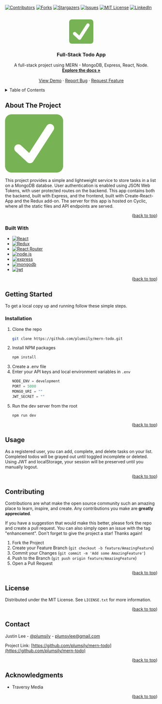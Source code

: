 <!-- Improved compatibility of back to top link: See: https://github.com/othneildrew/Best-README-Template/pull/73 -->

<a name="readme-top"></a>

<!--
*** Thanks for checking out the Best-README-Template. If you have a suggestion
*** that would make this better, please fork the repo and create a pull request
*** or simply open an issue with the tag "enhancement".
*** Don't forget to give the project a star!
*** Thanks again! Now go create something AMAZING! :D
-->

<!-- PROJECT SHIELDS -->
<!--
*** I'm using markdown "reference style" links for readability.
*** Reference links are enclosed in brackets [ ] instead of parentheses ( ).
*** See the bottom of this document for the declaration of the reference variables
*** for contributors-url, forks-url, etc. This is an optional, concise syntax you may use.
*** https://www.markdownguide.org/basic-syntax/#reference-style-links
-->

[![Contributors][contributors-shield]][contributors-url]
[![Forks][forks-shield]][forks-url]
[![Stargazers][stars-shield]][stars-url]
[![Issues][issues-shield]][issues-url]
[![MIT License][license-shield]][license-url]
[![LinkedIn][linkedin-shield]][linkedin-url]

<!-- PROJECT LOGO -->
<br />
<div align="center">
  <a href="https://todos.cyclic.app/">
    <img src="frontend/public/android-chrome-192x192.png" alt="Logo" width="80" height="80">
  </a>

  <h3 align="center">Full-Stack Todo App</h3>

  <p align="center">
    A full-stack project using MERN - MongoDB, Express, React, Node.
    <br />
    <a href="https://github.com/plumsily/mern-todo"><strong>Explore the docs »</strong></a>
    <br />
    <br />
    <a href="https://todos.cyclic.app/">View Demo</a>
    ·
    <a href="https://github.com/plumsily/mern-todo/issues">Report Bug</a>
    ·
    <a href="https://github.com/plumsily/mern-todo/issues">Request Feature</a>
  </p>
</div>

<!-- TABLE OF CONTENTS -->
<details>
  <summary>Table of Contents</summary>
  <ol>
    <li>
      <a href="#about-the-project">About The Project</a>
      <ul>
        <li><a href="#built-with">Built With</a></li>
      </ul>
    </li>
    <li>
      <a href="#getting-started">Getting Started</a>
      <ul>
        <li><a href="#prerequisites">Prerequisites</a></li>
        <li><a href="#installation">Installation</a></li>
      </ul>
    </li>
    <li><a href="#usage">Usage</a></li>
    <!--<li><a href="#roadmap">Roadmap</a></li>-->
    <li><a href="#contributing">Contributing</a></li>
    <li><a href="#license">License</a></li>
    <li><a href="#contact">Contact</a></li>
    <li><a href="#acknowledgments">Acknowledgments</a></li>
  </ol>
</details>

<!-- ABOUT THE PROJECT -->

## About The Project

[![Todos App Screen Shot][product-screenshot]](frontend/public/android-chrome-192x192.png)

This project provides a simple and lightweight service to store tasks in a list on a MongoDB databse. User authentication is enabled using JSON Web Tokens, with user protected routes on the backend. This app contains both the backend, built with Express, and the frontend, built with Create-React-App and the Redux add-on. The server for this app is hosted on Cyclic, where all the static files and API endpoints are served.  

<p align="right">(<a href="#readme-top">back to top</a>)</p>

### Built With

- [![React][react.js]][react-url]
- [![Redux][redux]][redux-url]
- [![React Router][react-router]][react-router-url]
- [![node.js]][node-url]
- [![express]][express-url]
- [![mongodb]][mongodb-url]
- [![jwt]][jwt-url]

<p align="right">(<a href="#readme-top">back to top</a>)</p>

<!-- GETTING STARTED -->

## Getting Started

To get a local copy up and running follow these simple steps.

### Installation

1. Clone the repo
   ```sh
   git clone https://github.com/plumsily/mern-todo.git
   ```
2. Install NPM packages
   ```sh
   npm install
   ```
3. Create a .env file
4. Enter your API keys and local environment variables in `.env`
   ```js
   NODE_ENV = development
   PORT = 5000
   MONGO_URI = ""
   JWT_SECRET = ""
   ```
5. Run the dev server from the root
   ```sh
   npm run dev
   ```
<p align="right">(<a href="#readme-top">back to top</a>)</p>

<!-- USAGE EXAMPLES -->

## Usage

As a registered user, you can add, complete, and delete tasks on your list. Completed todos will be grayed out until toggled incomplete or deleted. Using JWT and localStorage, your session will be preserved until you manually logout. 

<p align="right">(<a href="#readme-top">back to top</a>)</p>

<!-- ROADMAP -->

<!--
## Roadmap

- [ ] Feature 1
- [ ] Feature 2
- [ ] Feature 3
  - [ ] Nested Feature

See the [open issues](https://github.com/plumsily/mern-todo/issues) for a full list of proposed features (and known issues).

<p align="right">(<a href="#readme-top">back to top</a>)</p>
-->
<!-- CONTRIBUTING -->

## Contributing

Contributions are what make the open source community such an amazing place to learn, inspire, and create. Any contributions you make are **greatly appreciated**.

If you have a suggestion that would make this better, please fork the repo and create a pull request. You can also simply open an issue with the tag "enhancement".
Don't forget to give the project a star! Thanks again!

1. Fork the Project
2. Create your Feature Branch (`git checkout -b feature/AmazingFeature`)
3. Commit your Changes (`git commit -m 'Add some AmazingFeature'`)
4. Push to the Branch (`git push origin feature/AmazingFeature`)
5. Open a Pull Request

<p align="right">(<a href="#readme-top">back to top</a>)</p>

<!-- LICENSE -->

## License

Distributed under the MIT License. See `LICENSE.txt` for more information.

<p align="right">(<a href="#readme-top">back to top</a>)</p>

<!-- CONTACT -->

## Contact

Justin Lee - [@plumsily](https://twitter.com/plumsily) - plumsylee@gmail.com

Project Link: [https://github.com/plumsily/mern-todo](https://github.com/plumsily/mern-todo)

<p align="right">(<a href="#readme-top">back to top</a>)</p>

<!-- ACKNOWLEDGMENTS -->

## Acknowledgments

- []() Traversy Media

<p align="right">(<a href="#readme-top">back to top</a>)</p>

<!-- MARKDOWN LINKS & IMAGES -->
<!-- https://www.markdownguide.org/basic-syntax/#reference-style-links -->

[contributors-shield]: https://img.shields.io/github/contributors/plumsily/mern-todo.svg?style=for-the-badge
[contributors-url]: https://github.com/plumsily/mern-todo/graphs/contributors
[forks-shield]: https://img.shields.io/github/forks/plumsily/mern-todo.svg?style=for-the-badge
[forks-url]: https://github.com/plumsily/mern-todo/network/members
[stars-shield]: https://img.shields.io/github/stars/plumsily/mern-todo.svg?style=for-the-badge
[stars-url]: https://github.com/plumsily/mern-todo/stargazers
[issues-shield]: https://img.shields.io/github/issues/plumsily/mern-todo.svg?style=for-the-badge
[issues-url]: https://github.com/plumsily/mern-todo/issues
[license-shield]: https://img.shields.io/github/license/plumsily/mern-todo.svg?style=for-the-badge
[license-url]: https://github.com/plumsily/mern-todo/blob/master/LICENSE.txt
[linkedin-shield]: https://img.shields.io/badge/-LinkedIn-black.svg?style=for-the-badge&logo=linkedin&colorB=555
[linkedin-url]: https://linkedin.com/in/justinsangwonlee
[product-screenshot]: frontend/public/android-chrome-192x192.png
[next.js]: https://img.shields.io/badge/next.js-000000?style=for-the-badge&logo=nextdotjs&logoColor=white
[next-url]: https://nextjs.org/
[node.js]: https://img.shields.io/badge/Node.js-43853D?style=for-the-badge&logo=node.js&logoColor=white
[node-url]: https://nodejs.org/en/
[express]: https://img.shields.io/badge/Express.js-404D59?style=for-the-badge
[express-url]: https://expressjs.com/
[redux]: https://img.shields.io/badge/Redux-593D88?style=for-the-badge&logo=redux&logoColor=white
[redux-url]: https://redux.js.org/
[react-router]: 	https://img.shields.io/badge/React_Router-CA4245?style=for-the-badge&logo=react-router&logoColor=white
[react-router-url]: https://reactjs.org/
[mongodb]: 		https://img.shields.io/badge/MongoDB-4EA94B?style=for-the-badge&logo=mongodb&logoColor=white
[mongodb-url]: https://www.mongodb.com/
[jwt]: 		https://img.shields.io/badge/json%20web%20tokens-323330?style=for-the-badge&logo=json-web-tokens&logoColor=pink
[jwt-url]: https://jwt.io/
[react.js]: https://img.shields.io/badge/React-20232A?style=for-the-badge&logo=react&logoColor=61DAFB
[react-url]: https://reactjs.org/
[vue.js]: https://img.shields.io/badge/Vue.js-35495E?style=for-the-badge&logo=vuedotjs&logoColor=4FC08D
[vue-url]: https://vuejs.org/
[angular.io]: https://img.shields.io/badge/Angular-DD0031?style=for-the-badge&logo=angular&logoColor=white
[angular-url]: https://angular.io/
[svelte.dev]: https://img.shields.io/badge/Svelte-4A4A55?style=for-the-badge&logo=svelte&logoColor=FF3E00
[svelte-url]: https://svelte.dev/
[laravel.com]: https://img.shields.io/badge/Laravel-FF2D20?style=for-the-badge&logo=laravel&logoColor=white
[laravel-url]: https://laravel.com
[bootstrap.com]: https://img.shields.io/badge/Bootstrap-563D7C?style=for-the-badge&logo=bootstrap&logoColor=white
[bootstrap-url]: https://getbootstrap.com
[jquery.com]: https://img.shields.io/badge/jQuery-0769AD?style=for-the-badge&logo=jquery&logoColor=white
[jquery-url]: https://jquery.com

